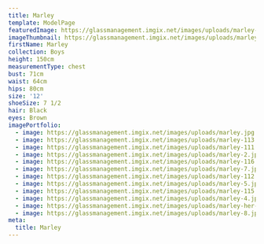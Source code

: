 ```yaml
---
title: Marley
template: ModelPage
featuredImage: https://glassmanagement.imgix.net/images/uploads/marley-4-1-1-.jpg
imageThumbnail: https://glassmanagement.imgix.net/images/uploads/marley-hs-1.jpg
firstName: Marley
collection: Boys
height: 150cm
measurementType: chest
bust: 71cm
waist: 64cm
hips: 80cm
size: '12'
shoeSize: 7 1/2
hair: Black
eyes: Brown
imagePortfolio:
  - image: https://glassmanagement.imgix.net/images/uploads/marley.jpg
  - image: https://glassmanagement.imgix.net/images/uploads/marley-113.jpg
  - image: https://glassmanagement.imgix.net/images/uploads/marley-111.jpg
  - image: https://glassmanagement.imgix.net/images/uploads/marley-2.jpg
  - image: https://glassmanagement.imgix.net/images/uploads/marley-116.jpg
  - image: https://glassmanagement.imgix.net/images/uploads/marley-7.jpg
  - image: https://glassmanagement.imgix.net/images/uploads/marley-112.jpg
  - image: https://glassmanagement.imgix.net/images/uploads/marley-5.jpg
  - image: https://glassmanagement.imgix.net/images/uploads/marley-115.jpg
  - image: https://glassmanagement.imgix.net/images/uploads/marley-4.jpg
  - image: https://glassmanagement.imgix.net/images/uploads/marley-her-shadow.jpg
  - image: https://glassmanagement.imgix.net/images/uploads/marley-8.jpg
meta:
  title: Marley
---
```


